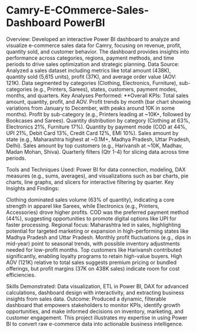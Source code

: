 # Camry-E-COmmerce-Sales-Dashboard PowerBI
Overview: Developed an interactive Power BI dashboard to analyze and visualize e-commerce sales data for Camry, focusing on revenue, profit, quantity sold, and customer behavior. The dashboard provides insights into performance across categories, regions, payment methods, and time periods to drive sales optimization and strategic planning.
Data Source: Analyzed a sales dataset including metrics like total amount (438K), quantity sold (5,615 units), profit (37K), and average order value (AOV: 121K). Data segmented by categories (Clothing, Electronics, Furniture), sub-categories (e.g., Printers, Sarees), states, customers, payment modes, months, and quarters.
Key Analyses Performed:
**Overall KPIs: Total sales amount, quantity, profit, and AOV.
Profit trends by month (bar chart showing variations from January to December, with peaks around 10K in some months).
Profit by sub-category (e.g., Printers leading at ~10K+, followed by Bookcases and Sarees).
Quantity distribution by category (Clothing at 63%, Electronics 21%, Furniture 17%).
Quantity by payment mode (COD at 44%, UPI 21%, Debit Card 13%, Credit Card 12%, EMI 10%).
Sales amount by state (e.g., Maharashtra highest at ~0.1M+, Madhya Pradesh, Uttar Pradesh, Delhi).
Sales amount by top customers (e.g., Harivansh at ~10K, Madhav, Madan Mohan, Shiva).
Quarterly filters (Qtr 1-4) for slicing data across time periods.

Tools and Techniques Used: Power BI for data connection, modeling, DAX measures (e.g., sums, averages), and visualizations such as bar charts, pie charts, line graphs, and slicers for interactive filtering by quarter.
Key Insights and Findings:

Clothing dominated sales volume (63% of quantity), indicating a core strength in apparel like Sarees, while Electronics (e.g., Printers, Accessories) drove higher profits.
COD was the preferred payment method (44%), suggesting opportunities to promote digital options like UPI for faster processing.
Regional focus: Maharashtra led in sales, highlighting potential for targeted marketing or expansion in high-performing states like Madhya Pradesh and Uttar Pradesh.
Monthly profit fluctuations (e.g., dips in mid-year) point to seasonal trends, with possible inventory adjustments needed for low-profit months.
Top customers like Harivansh contributed significantly, enabling loyalty programs to retain high-value buyers.
High AOV (121K) relative to total sales suggests premium pricing or bundled offerings, but profit margins (37K on 438K sales) indicate room for cost efficiencies.


Skills Demonstrated: Data visualization, ETL in Power BI, DAX for advanced calculations, dashboard design with interactivity, and extracting business insights from sales data.
Outcome: Produced a dynamic, filterable dashboard that empowers stakeholders to monitor KPIs, identify growth opportunities, and make informed decisions on inventory, marketing, and customer engagement. This project illustrates my expertise in using Power BI to convert raw e-commerce data into actionable business intelligence.
